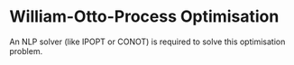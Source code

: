 # William-Otto-Process Optimisation
An NLP solver (like IPOPT or CONOT) is required to solve this optimisation problem.
